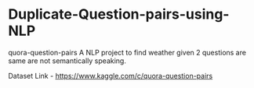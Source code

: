 # Duplicate-Question-pairs-using-NLP
quora-question-pairs
A NLP project to find weather given 2 questions are same are not semantically speaking.

Dataset Link - https://www.kaggle.com/c/quora-question-pairs
